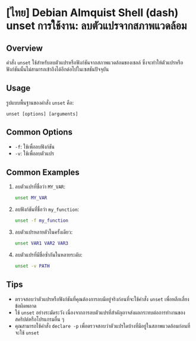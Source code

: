 # [ไทย] Debian Almquist Shell (dash) unset การใช้งาน: ลบตัวแปรจากสภาพแวดล้อม

## Overview
คำสั่ง `unset` ใช้สำหรับลบตัวแปรหรือฟังก์ชันจากสภาพแวดล้อมของเชลล์ ซึ่งจะทำให้ตัวแปรหรือฟังก์ชันนั้นไม่สามารถเข้าถึงได้อีกต่อไปในเซสชันปัจจุบัน

## Usage
รูปแบบพื้นฐานของคำสั่ง `unset` คือ:

```
unset [options] [arguments]
```

## Common Options
- `-f`: ใช้เพื่อลบฟังก์ชัน
- `-v`: ใช้เพื่อลบตัวแปร

## Common Examples
1. ลบตัวแปรที่ชื่อว่า `MY_VAR`:
   ```sh
   unset MY_VAR
   ```

2. ลบฟังก์ชันที่ชื่อว่า `my_function`:
   ```sh
   unset -f my_function
   ```

3. ลบตัวแปรหลายตัวในครั้งเดียว:
   ```sh
   unset VAR1 VAR2 VAR3
   ```

4. ลบตัวแปรที่มีชื่อซ้ำกันในหลายระดับ:
   ```sh
   unset -v PATH
   ```

## Tips
- ตรวจสอบว่าตัวแปรหรือฟังก์ชันที่คุณต้องการลบมีอยู่จริงก่อนที่จะใช้คำสั่ง `unset` เพื่อหลีกเลี่ยงข้อผิดพลาด
- ใช้ `unset` อย่างระมัดระวัง เนื่องจากการลบตัวแปรที่สำคัญอาจส่งผลกระทบต่อการทำงานของสคริปต์หรือโปรแกรมอื่น ๆ
- คุณสามารถใช้คำสั่ง `declare -p` เพื่อตรวจสอบว่าตัวแปรใดบ้างที่มีอยู่ในสภาพแวดล้อมก่อนที่จะใช้ `unset`